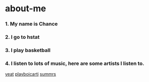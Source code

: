 # **about-me**
### 1. My name is Chance
### 2. I go to hstat
### 3. I play basketball
### 4. I listen to lots of music, here are some artists I listen to.
[yeat](https://soundcloud.com/lilyeat)
[playboicarti](https://soundcloud.com/playboicarti)
[summrs](https://soundcloud.com/summrs)
